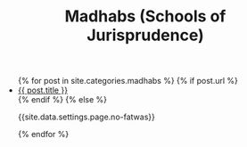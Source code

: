 ﻿---
title: Madhabs (Schools of Jurisprudence)
layout: page
active: madhabs
permalink: /madhabs/
---

<article class="post">
<div class="box">
<ul class="posts">
  {% for post in site.categories.madhabs %}
    {% if post.url %}
    <li><a href="{{ post.url }}">{{ post.title }}</a>
    </li>
    {% endif %}
    {% else %}
    <p>{{site.data.settings.page.no-fatwas}}</p>
  {% endfor %}
</ul>
</div>
</article>